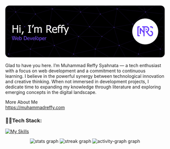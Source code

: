 ![Muhammad Reffy](img/github-header-image.png)

Glad to have you here. I’m Muhammad Reffy Syahnata — a tech enthusiast with a focus on web development and a commitment to continuous learning. I believe in the powerful synergy between technological innovation and creative thinking. When not immersed in development projects, I dedicate time to expanding my knowledge through literature and exploring emerging concepts in the digital landscape.

More About Me
<br/>
<a href="https://muhammadreffy.com">
https://muhammadreffy.com
</a>

### 👨‍💻Tech Stack:

[![My Skills](https://skillicons.dev/icons?i=html,css,js,bootstrap,tailwind,php,nodejs,react,laravel,express&perline=5)](https://skillicons.dev)

<div align="center">
  <img src="https://github-readme-stats.vercel.app/api?username=muhammadreffy&hide_title=true&hide_rank=false&show_icons=true&include_all_commits=true&count_private=true&disable_animations=false&theme=github_dark&locale=en&hide_border=true&order=1" height="142" alt="stats graph"  />
  <img src="https://streak-stats.demolab.com?user=muhammadreffy&locale=en&mode=daily&theme=github_dark&hide_border=true&border_radius=5&order=3" height="141" alt="streak graph"  />
  <img src="https://github-readme-activity-graph.vercel.app/graph?username=muhammadreffy&radius=16&theme=github-dark&area=true&order=5&hide_border=true&hide_title=true" height="300" alt="activity-graph graph"  />
</div>
